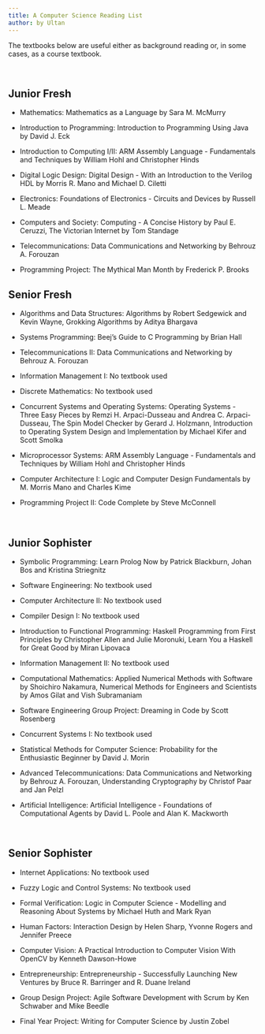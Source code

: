 ```yaml
---
title: A Computer Science Reading List
author: by Ultan
---
```


The textbooks below are useful either as background reading or, in some cases,
as a course textbook.

 

Junior Fresh
------------

-   Mathematics: Mathematics as a Language by Sara M. McMurry

-   Introduction to Programming: Introduction to Programming Using Java by David
    J. Eck

-   Introduction to Computing I/II: ARM Assembly Language - Fundamentals and
    Techniques by William Hohl and Christopher Hinds

-   Digital Logic Design: Digital Design - With an Introduction to the Verilog
    HDL by Morris R. Mano and Michael D. Ciletti

-   Electronics: Foundations of Electronics - Circuits and Devices by Russell L.
    Meade

-   Computers and Society: Computing - A Concise History by Paul E. Ceruzzi, The
    Victorian Internet by Tom Standage

-   Telecommunications: Data Communications and Networking by Behrouz A.
    Forouzan

-   Programming Project: The Mythical Man Month by Frederick P. Brooks

Senior Fresh
------------

-   Algorithms and Data Structures: Algorithms by Robert Sedgewick and Kevin
    Wayne, Grokking Algorithms by Aditya Bhargava

-   Systems Programming: Beej’s Guide to C Programming by Brian Hall

-   Telecommunications II: Data Communications and Networking by Behrouz A.
    Forouzan

-   Information Management I: No textbook used

-   Discrete Mathematics: No textbook used

-   Concurrent Systems and Operating Systems: Operating Systems - Three Easy
    Pieces by Remzi H. Arpaci-Dusseau and Andrea C. Arpaci-Dusseau, The Spin
    Model Checker by Gerard J. Holzmann, Introduction to Operating System Design
    and Implementation by Michael Kifer and Scott Smolka

-   Microprocessor Systems: ARM Assembly Language - Fundamentals and Techniques
    by William Hohl and Christopher Hinds

-   Computer Architecture I: Logic and Computer Design Fundamentals by M. Morris
    Mano and Charles Kime

-   Programming Project II: Code Complete by Steve McConnell

 

Junior Sophister
----------------

-   Symbolic Programming: Learn Prolog Now by Patrick Blackburn, Johan Bos and
    Kristina Striegnitz

-   Software Engineering: No textbook used

-   Computer Architecture II: No textbook used

-   Compiler Design I: No textbook used

-   Introduction to Functional Programming: Haskell Programming from First
    Principles by Christopher Allen and Julie Moronuki, Learn You a Haskell for
    Great Good by Miran Lipovaca

-   Information Management II: No textbook used

-   Computational Mathematics: Applied Numerical Methods with Software by
    Shoichiro Nakamura, Numerical Methods for Engineers and Scientists by Amos
    Gilat and Vish Subramaniam

-   Software Engineering Group Project: Dreaming in Code by Scott Rosenberg

-   Concurrent Systems I: No textbook used

-   Statistical Methods for Computer Science: Probability for the Enthusiastic
    Beginner by David J. Morin

-   Advanced Telecommunications: Data Communications and Networking by Behrouz
    A. Forouzan, Understanding Cryptography by Christof Paar and Jan Pelzl

-   Artificial Intelligence: Artificial Intelligence - Foundations of
    Computational Agents by David L. Poole and Alan K. Mackworth

 

Senior Sophister
----------------

-   Internet Applications: No textbook used

-   Fuzzy Logic and Control Systems: No textbook used

-   Formal Verification: Logic in Computer Science - Modelling and Reasoning
    About Systems by Michael Huth and Mark Ryan

-   Human Factors: Interaction Design by Helen Sharp, Yvonne Rogers and Jennifer
    Preece

-   Computer Vision: A Practical Introduction to Computer Vision With OpenCV by
    Kenneth Dawson-Howe

-   Entrepreneurship: Entrepreneurship - Successfully Launching New Ventures by
    Bruce R. Barringer and R. Duane Ireland

-   Group Design Project: Agile Software Development with Scrum by Ken Schwaber
    and Mike Beedle

-   Final Year Project: Writing for Computer Science by Justin Zobel

 

 

 
